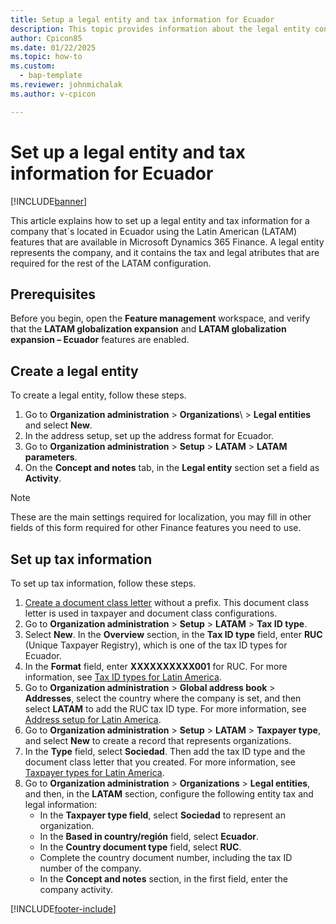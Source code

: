```yaml
---
title: Setup a legal entity and tax information for Ecuador
description: This topic provides information about the legal entity configuration for Ecuador and its tax information. 
author: Cpicon85
ms.date: 01/22/2025
ms.topic: how-to
ms.custom: 
  - bap-template
ms.reviewer: johnmichalak
ms.author: v-cpicon

---
```


# Set up a legal entity and tax information for Ecuador

[!INCLUDE[banner](../../includes/banner.md)]

This article explains how to set up a legal entity and tax information for a company that´s located in Ecuador using the Latin American (LATAM) features that are available in Microsoft Dynamics 365 Finance. A legal entity represents the company, and it contains the tax and legal atributes that are required for the rest of the LATAM configuration.

## Prerequisites

Before you begin, open the **Feature management** workspace, and verify that the **LATAM globalization expansion** and **LATAM globalization expansion – Ecuador** features are enabled.

## Create a legal entity

To create a legal entity, follow these steps.

1. Go to **Organization administration** \> **Organizations**\ > **Legal entities** and select **New**.
1. In the address setup, set up the address format for Ecuador.
1. Go to **Organization administration** \> **Setup** \> **LATAM** \> **LATAM parameters**.
1. On the **Concept and notes** tab, in the **Legal entity** section set a field as **Activity**.

> [!NOTE]
> These are the main settings required for localization, you may fill in other fields of this form required for other Finance features you need to use.

## Set up tax information

To set up tax information, follow these steps.

1. [Create a document class letter](ltm-core-document-class-letter.md) without a prefix. This document class letter is used in taxpayer and document class configurations.
1. Go to **Organization administration** \> **Setup** \> **LATAM** \> **Tax ID type**.
1. Select **New**. In the **Overview** section, in the **Tax ID type** field, enter **RUC** (Unique Taxpayer Registry), which is one of the tax ID types for Ecuador.
1. In the **Format** field, enter **XXXXXXXXXX001** for RUC. For more information, see [Tax ID types for Latin America](ltm-core-tax-id-type.md).
1. Go to **Organization administration** \> **Global address book** \> **Addresses**, select the country where the company is set, and then select **LATAM** to add the RUC tax ID type. For more information, see [Address setup for Latin America](ltm-core-address-setup.md).
1. Go to **Organization administration** \> **Setup** \> **LATAM** \> **Taxpayer type**, and select **New** to create a record that represents organizations.
1. In the **Type** field, select **Sociedad**. Then add the tax ID type and the document class letter that you created. For more information, see [Taxpayer types for Latin America](ltm-core-taxpayer-type.md).
1. Go to **Organization administration** \> **Organizations** \> **Legal entities**, and then, in the **LATAM** section, configure the following entity tax and legal information:
   - In the **Taxpayer type field**, select **Sociedad** to represent an organization.
   - In the **Based in country/región** field, select **Ecuador**.
   - In the **Country document type** field, select **RUC**.
   - Complete the country document number, including the tax ID number of the company.
   - In the **Concept and notes** section, in the first field, enter the company activity.

[!INCLUDE[footer-include](../../../includes/footer-banner.md)]
